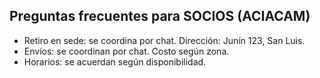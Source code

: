 ## Preguntas frecuentes para SOCIOS (ACIACAM)
- Retiro en sede: se coordina por chat. Dirección: Junín 123, San Luis.
- Envíos: se coordinan por chat. Costo según zona.
- Horarios: se acuerdan según disponibilidad.

